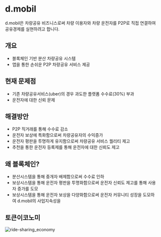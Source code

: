 # d.mobil
d.mobil은 차량공유 비즈니스로써 차량 이용자와 차량 운전자를 P2P로 직접 연결하여 공유경제를 실현하려고 합니다.


## 개요
- 블록체인 기반 분산 차량공유 시스템
- 앱을 통한 손쉬운 P2P 차량공유 서비스 제공

## 현재 문제점
- 기존 차량공유서비스(uber)의 경우 과도한 플랫폼 수수료(30%) 부과
- 운전자에 대한 신뢰 문제

## 해결방안
- P2P 직거래를 통해 수수료 감소
- 운전자 보상에 특화함으로써 차량공유자의 수익증가
- 운전자 평판을 투명하게 유지함으로써 차량공유 서비스 퀄리티 제고
- 추천을 통한 운전자 등록제를 통해 운전자에 대한 신뢰도 제고

## 왜 블록체인?
- 분산시스템을 통해 중개자 배제함으로써 수수료 인하
- 보상시스템을 통해 운전자 평판을 투명화함으로써 운전자 신뢰도 제고를 통해 사용자 증가를 도모
- 보상시스템을 통해 운전자 보상을 다양화함으로써 운전자 커뮤니티 성장을 도모하여 d.mobil의 사업지속성을 

## 토큰이코노미
![ride-sharing_economy](https://user-images.githubusercontent.com/43260207/45530626-a87f8e80-b826-11e8-8373-d4c54d552863.png)
